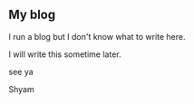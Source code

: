 ## My blog

I run a blog but I don't know what to write here. 

I will write this sometime later. 

see ya

Shyam

